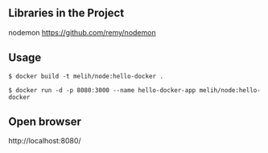 ## Libraries in the Project
nodemon https://github.com/remy/nodemon

## Usage

```
$ docker build -t melih/node:hello-docker .
 
$ docker run -d -p 8080:3000 --name hello-docker-app melih/node:hello-docker

```
## Open browser 
 http://localhost:8080/




